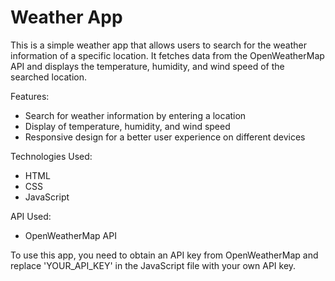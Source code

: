 # Weather App

This is a simple weather app that allows users to search for the weather information of a specific location. It fetches data from the OpenWeatherMap API and displays the temperature, humidity, and wind speed of the searched location.

Features:
- Search for weather information by entering a location
- Display of temperature, humidity, and wind speed
- Responsive design for a better user experience on different devices

Technologies Used:
- HTML
- CSS
- JavaScript

API Used:
- OpenWeatherMap API

To use this app, you need to obtain an API key from OpenWeatherMap and replace 'YOUR_API_KEY' in the JavaScript file with your own API key.


